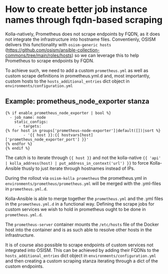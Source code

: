 # How to create better job instance names through fqdn-based scraping

Kolla-natively, Prometheus does not scrape endpoints by FQDN, as it does not integrate the infrastructure into hostname files. Conventienly, OSISM delivers this functionality with `osism-generic hosts` (https://github.com/osism/ansible-collection-commons/tree/main/roles/hosts) so we can leverage this to help Prometheus to scrape endpoints by FQDN.

To achieve such, we need to add a custom `prometheus.yml` as well as custom scrape definitions in prometheus.yml.d and, most importantly, custom hosts to the `hosts_additional_entries` dict object in `environments/configuration.yml`

## Example: prometheus_node_exporter stanza

```
{% if enable_prometheus_node_exporter | bool %}
  - job_name: node
    static_configs:
      - targets:
{% for host in groups['prometheus-node-exporter']|default([])|sort %}
        - '{{ host }}:{{ hostvars[host]['prometheus_node_exporter_port'] }}'
{% endfor %}
{% endif %}
```

The catch is to iterate through `{{ host }}` and not the kolla-native `{{ 'api' | kolla_address(host) | put_address_in_context('url') }}` to force Kolla-Ansible thusly to just iterate through hostnames instead of IPs.

During the rollout via `osism-kolla prometheus` the prometheus.yml in `environments/prometheus/prometheus.yml` will be merged with the .yml-files in `prometheus.yml.d`.

Kolla-Ansible is able to merge together the `prometheus.yml` and the .yml files in the `prometheus.yml.d` in a functional way. Defining the scrape jobs for custom services we wish to hold in prometheus ought to be done in `prometheus.yml.d`.

The `prometheus-server` container mounts the `/etc/hosts` file of the Docker host into the container and is as such able to resolve other hosts in the infrastructure.

It is of course also possible to scrape endpoints of custom services not integrated into OSISM. This can be achieved by adding their FQDNs to the `hosts_additional_entries` dict object in `environments/configuration.yml` and then creating a custom scraping stanza iterating through a dict of the custom endpoints.
